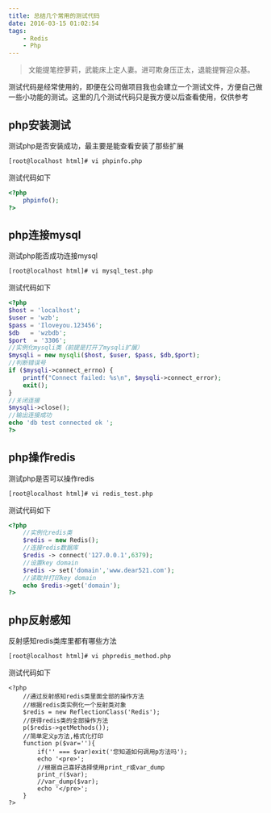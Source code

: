 ```yaml
---
title: 总结几个常用的测试代码
date: 2016-03-15 01:02:54
tags:
    - Redis
    - Php
---
```


> 文能提笔控萝莉，武能床上定人妻。进可欺身压正太，退能提臀迎众基。

测试代码是经常使用的，即便在公司做项目我也会建立一个测试文件，方便自己做一些小功能的测试。这里的几个测试代码只是我方便以后查看使用，仅供参考

<!-- more -->

## php安装测试

测试php是否安装成功，最主要是能查看安装了那些扩展
``` bash
[root@localhost html]# vi phpinfo.php 
```
测试代码如下
``` php
<?php
    phpinfo();
?>
```

## php连接mysql
测试php能否成功连接mysql
``` bash
[root@localhost html]# vi mysql_test.php 
```
测试代码如下
``` php
<?php
$host = 'localhost';
$user = 'wzb';
$pass = 'Iloveyou.123456';
$db   = 'wzbdb';
$port  = '3306';
//实例化mysqli类（前提是打开了mysqli扩展）
$mysqli = new mysqli($host, $user, $pass, $db,$port);
//判断错误号
if ($mysqli->connect_errno) {
    printf("Connect failed: %s\n", $mysqli->connect_error);
    exit();
}
//关闭连接
$mysqli->close();
//输出连接成功
echo 'db test connected ok ';
?>
```
## php操作redis
测试php是否可以操作redis
``` bash
[root@localhost html]# vi redis_test.php 
```
测试代码如下
``` php
<?php
    //实例化redis类
    $redis = new Redis();
    //连接redis数据库
    $redis -> connect('127.0.0.1',6379);
    //设置key domain
    $redis -> set('domain','www.dear521.com');
    //读取并打印key domain
    echo $redis->get('domain');
?>
```
## php反射感知
反射感知redis类库里都有哪些方法
``` bash
[root@localhost html]# vi phpredis_method.php 
```
测试代码如下
```
<?php
    //通过反射感知redis类里面全部的操作方法
    //根据redis类实例化一个反射类对象
    $redis = new ReflectionClass('Redis');
    //获得redis类的全部操作方法
    p($redis->getMethods());
    //简单定义p方法,格式化打印
    function p($var=''){
        if('' === $var)exit('您知道如何调用p方法吗');
        echo '<pre>';
        //根据自己喜好选择使用print_r或var_dump
        print_r($var);
        //var_dump($var);
        echo '</pre>';
    }
?>
```
